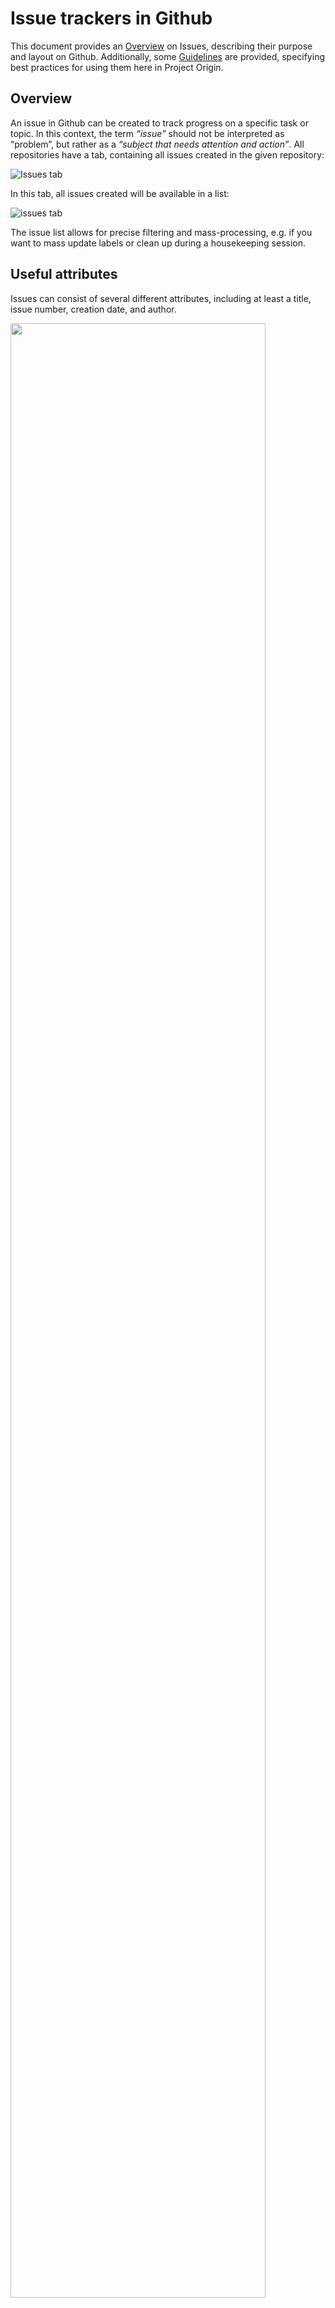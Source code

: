 # Issue trackers in Github
This document provides an [Overview](#overview) on Issues, describing their purpose and layout on Github. Additionally, some [Guidelines](#guidelines) are provided, specifying best practices for using them here in Project Origin.  

## Overview
An issue in Github can be created to track progress on a specific task or topic. 
In this context, the term _“issue”_ should not be interpreted as “problem”, but rather as a _“subject that needs attention and action”_. 
All repositories have a tab, containing all issues created in the given repository:

![Issues tab](issues.png)

In this tab, all issues created will be available in a list:

![issues tab](issues-list.png)

The issue list allows for precise filtering and mass-processing, e.g. if you want to mass update labels or clean up during a housekeeping session.

## Useful attributes
Issues can consist of several different attributes, including at least a title, issue number, creation date, and author.

<img src="issue-example.png" width="90%"/>

Attributes that are useful when working with issues are 'assignees', who are the ones responsible for ensuring progress on the issue, and 'labels', which can help indicate the type of issue.

<img src="attributes.png" width="30%"/>

If you wish to change, add or delete a label, click on the gear icon next to it (In the [_quick issue view_](#handling-issues-directly-in-the-projects-view) click on the label). 

As work on the issue progresses, Actions related to the issue will be visible in the issue item:

<img src="issues-biggerindividualview.png" width="75%"/>

If there are pull requests in the Github Organization related to the issue, these can be linked to the issue, to track progress on these as well:

<img src="link-to-pr.png" width="30%"/>

To make sure to follow progress on issues relevant to you, you can subscribe to an issue, to get notifications whenever an update happens. 

<img src="subscribe.png" width="30%"/>!

If you are mentioned in an issue or have created it, you will be automatically notified.

## Mentioning, notifying people and tasks, and cross-referencing
You can cross-reference all content everywhere by just putting # and the issue number or pull request number in your text. 
If you do, the referenced element will get a link to the referencing element. 
As an example: If you write _"#90"_ you reference the pull request that initially created this document. 

<img src="tagging-pr.png" width="70%"/>
 
The same works for people. 
You can reference them using @ and their username. For example _@lenucksi_ or _@lauranolling_.

<img src="tagging-person.png" width="70%"/>

## Issues in Projects views
As an alternative to the full list of issues in the Issues tab, issues can be put into customized Project views, a list of which is found under the Projects tab:

![issues tab](projects.png)

In Projects, the advantage is that you can make your own custom views, and sort the issues by issues by topic, priority, status, and others. 
Projects can be viewed either as a KANBAN (see also: Trello) style board or as a list. Here's how the different Projects views look:

As a KANBAN view:

<img src="kanban-view.png" width="90%" />

As a List/Table:

<img src="list-view.png" width="90%" />

It can be a good idea to bookmark the project view you're using often (all projects have stable links). 
Note that you can add _items_ in the Projects views. 
These will be created as _draft issues_. 
However, these are local to the project board and have very little features. 
There's a button in the _draft issue_ to convert them to a "real" issue.

GitHub offers a further description of using Projects [here](https://docs.github.com/en/issues/planning-and-tracking-with-projects/learning-about-projects). 

### Handling issues directly in the Projects view
The Projects views also offer you a _quick issue view_ if you click on an issue's title:

![issues tab](projects-list-inline-issueview.png)

## Guidelines

To use issues in Project Origin, we have set up some guidelines, to make sure that all the relevant information will be included, and that it is easier to find the issues to people for whom it is relevant.
